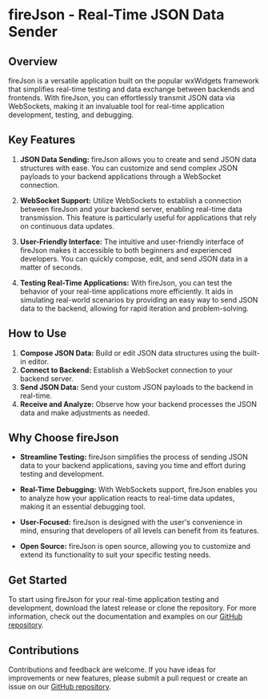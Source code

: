 # fireJson - Real-Time JSON Data Sender

## Overview
fireJson is a versatile application built on the popular wxWidgets framework that simplifies real-time testing and data exchange between backends and frontends. With fireJson, you can effortlessly transmit JSON data via WebSockets, making it an invaluable tool for real-time application development, testing, and debugging.

## Key Features

1. **JSON Data Sending:** fireJson allows you to create and send JSON data structures with ease. You can customize and send complex JSON payloads to your backend applications through a WebSocket connection.

2. **WebSocket Support:** Utilize WebSockets to establish a connection between fireJson and your backend server, enabling real-time data transmission. This feature is particularly useful for applications that rely on continuous data updates.

3. **User-Friendly Interface:** The intuitive and user-friendly interface of fireJson makes it accessible to both beginners and experienced developers. You can quickly compose, edit, and send JSON data in a matter of seconds.

4. **Testing Real-Time Applications:** With fireJson, you can test the behavior of your real-time applications more efficiently. It aids in simulating real-world scenarios by providing an easy way to send JSON data to the backend, allowing for rapid iteration and problem-solving.

## How to Use

1. **Compose JSON Data:** Build or edit JSON data structures using the built-in editor.
2. **Connect to Backend:** Establish a WebSocket connection to your backend server.
3. **Send JSON Data:** Send your custom JSON payloads to the backend in real-time.
4. **Receive and Analyze:** Observe how your backend processes the JSON data and make adjustments as needed.

## Why Choose fireJson

- **Streamline Testing:** fireJson simplifies the process of sending JSON data to your backend applications, saving you time and effort during testing and development.

- **Real-Time Debugging:** With WebSockets support, fireJson enables you to analyze how your application reacts to real-time data updates, making it an essential debugging tool.

- **User-Focused:** fireJson is designed with the user's convenience in mind, ensuring that developers of all levels can benefit from its features.

- **Open Source:** fireJson is open source, allowing you to customize and extend its functionality to suit your specific testing needs.

## Get Started
To start using fireJson for your real-time application testing and development, download the latest release or clone the repository. For more information, check out the documentation and examples on our [GitHub repository](https://github.com/IOTERRO/fireJson).

## Contributions
Contributions and feedback are welcome. If you have ideas for improvements or new features, please submit a pull request or create an issue on our [GitHub repository](https://github.com/IOTERRO/fireJson/).
